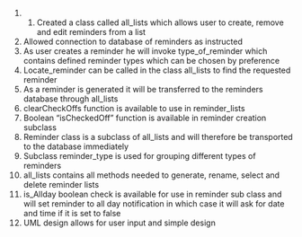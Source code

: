 ﻿1. 1. Created a class called all_lists which allows user to create, remove and edit reminders from a list
2. Allowed connection to database of reminders as instructed 
3. As user creates a reminder he will invoke type_of_reminder which contains defined reminder types which can be chosen by preference 
4. Locate_reminder can be called in the class all_lists to find the requested reminder 
5. As a reminder is generated it will be transferred to the reminders database through all_lists 
6. clearCheckOffs function is available to use in reminder_lists
7. Boolean “isCheckedOff” function is available in reminder creation subclass 
8. Reminder class is a subclass of all_lists and will therefore be transported to the database immediately 
9. Subclass reminder_type is used for grouping different types of reminders 
10.  all_lists contains all methods needed to generate, rename, select and delete reminder lists 
11. is_Allday boolean check is available for use in reminder sub class and will set reminder to all day notification in which case it will ask for date and time if it is set to false
12. UML design allows for user input and simple design